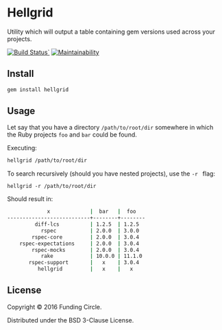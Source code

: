 # Hellgrid

Utility which will output a table containing gem versions used across your projects.

[![Build Status`](https://circleci.com/gh/FundingCircle/hellgrid.svg?style=svg)](https://circleci.com/gh/FundingCircle/hellgrid)
[![Maintainability](https://api.codeclimate.com/v1/badges/13deecf7ca1f69197cbe/maintainability)](https://codeclimate.com/github/FundingCircle/hellgrid/maintainability)

## Install

```bash
gem install hellgrid
```

## Usage

Let say that you have a directory `/path/to/root/dir` somewhere in which the Ruby projects `foo` and `bar` could be found.

Executing:
```bash
hellgrid /path/to/root/dir
```

To search recursively (should you have nested projects), use the `-r ` flag:
```
hellgrid -r /path/to/root/dir
```

Should result in:
```bash
             x             |  bar   |  foo
---------------------------+--------+--------
         diff-lcs          | 1.2.5  | 1.2.5
           rspec           | 2.0.0  | 3.0.0
        rspec-core         | 2.0.0  | 3.0.4
    rspec-expectations     | 2.0.0  | 3.0.4
        rspec-mocks        | 2.0.0  | 3.0.4
           rake            | 10.0.0 | 11.1.0
       rspec-support       |   x    | 3.0.4
          hellgrid         |   x    |   x
```

## License

Copyright © 2016 Funding Circle.

Distributed under the BSD 3-Clause License.

